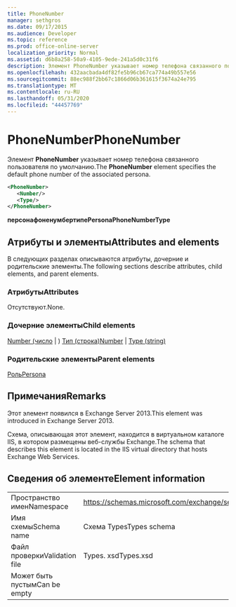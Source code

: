 ```yaml
---
title: PhoneNumber
manager: sethgros
ms.date: 09/17/2015
ms.audience: Developer
ms.topic: reference
ms.prod: office-online-server
localization_priority: Normal
ms.assetid: d6b8a258-50a9-4105-9ede-241a5d0c31f6
description: Элемент PhoneNumber указывает номер телефона связанного пользователя по умолчанию.
ms.openlocfilehash: 432aacbada4df82fe5b96cb67ca774a49b557e56
ms.sourcegitcommit: 88ec988f2bb67c1866d06b361615f3674a24e795
ms.translationtype: MT
ms.contentlocale: ru-RU
ms.lasthandoff: 05/31/2020
ms.locfileid: "44457769"
---
```

# <a name="phonenumber"></a><span data-ttu-id="01fdb-103">PhoneNumber</span><span class="sxs-lookup"><span data-stu-id="01fdb-103">PhoneNumber</span></span>

<span data-ttu-id="01fdb-104">Элемент **PhoneNumber** указывает номер телефона связанного пользователя по умолчанию.</span><span class="sxs-lookup"><span data-stu-id="01fdb-104">The **PhoneNumber** element specifies the default phone number of the associated persona.</span></span> 
  
```XML
<PhoneNumber>
   <Number/>
   <Type/>
</PhoneNumber>
```

 <span data-ttu-id="01fdb-105">**персонафоненумбертипе**</span><span class="sxs-lookup"><span data-stu-id="01fdb-105">**PersonaPhoneNumberType**</span></span>
## <a name="attributes-and-elements"></a><span data-ttu-id="01fdb-106">Атрибуты и элементы</span><span class="sxs-lookup"><span data-stu-id="01fdb-106">Attributes and elements</span></span>

<span data-ttu-id="01fdb-107">В следующих разделах описываются атрибуты, дочерние и родительские элементы.</span><span class="sxs-lookup"><span data-stu-id="01fdb-107">The following sections describe attributes, child elements, and parent elements.</span></span>
  
### <a name="attributes"></a><span data-ttu-id="01fdb-108">Атрибуты</span><span class="sxs-lookup"><span data-stu-id="01fdb-108">Attributes</span></span>

<span data-ttu-id="01fdb-109">Отсутствуют.</span><span class="sxs-lookup"><span data-stu-id="01fdb-109">None.</span></span>
  
### <a name="child-elements"></a><span data-ttu-id="01fdb-110">Дочерние элементы</span><span class="sxs-lookup"><span data-stu-id="01fdb-110">Child elements</span></span>

<span data-ttu-id="01fdb-111">[Number (число](number.md)  |  ) [Тип (строка)](type-string.md)</span><span class="sxs-lookup"><span data-stu-id="01fdb-111">[Number](number.md) | [Type (string)](type-string.md)</span></span>
  
### <a name="parent-elements"></a><span data-ttu-id="01fdb-112">Родительские элементы</span><span class="sxs-lookup"><span data-stu-id="01fdb-112">Parent elements</span></span>

[<span data-ttu-id="01fdb-113">Роль</span><span class="sxs-lookup"><span data-stu-id="01fdb-113">Persona</span></span>](persona.md)
  
## <a name="remarks"></a><span data-ttu-id="01fdb-114">Примечания</span><span class="sxs-lookup"><span data-stu-id="01fdb-114">Remarks</span></span>

<span data-ttu-id="01fdb-115">Этот элемент появился в Exchange Server 2013.</span><span class="sxs-lookup"><span data-stu-id="01fdb-115">This element was introduced in Exchange Server 2013.</span></span>
  
<span data-ttu-id="01fdb-116">Схема, описывающая этот элемент, находится в виртуальном каталоге IIS, в котором размещены веб-службы Exchange.</span><span class="sxs-lookup"><span data-stu-id="01fdb-116">The schema that describes this element is located in the IIS virtual directory that hosts Exchange Web Services.</span></span>
  
## <a name="element-information"></a><span data-ttu-id="01fdb-117">Сведения об элементе</span><span class="sxs-lookup"><span data-stu-id="01fdb-117">Element information</span></span>

|||
|:-----|:-----|
|<span data-ttu-id="01fdb-118">Пространство имен</span><span class="sxs-lookup"><span data-stu-id="01fdb-118">Namespace</span></span>  <br/> |https://schemas.microsoft.com/exchange/services/2006/types  <br/> |
|<span data-ttu-id="01fdb-119">Имя схемы</span><span class="sxs-lookup"><span data-stu-id="01fdb-119">Schema name</span></span>  <br/> |<span data-ttu-id="01fdb-120">Схема Types</span><span class="sxs-lookup"><span data-stu-id="01fdb-120">Types schema</span></span>  <br/> |
|<span data-ttu-id="01fdb-121">Файл проверки</span><span class="sxs-lookup"><span data-stu-id="01fdb-121">Validation file</span></span>  <br/> |<span data-ttu-id="01fdb-122">Types. xsd</span><span class="sxs-lookup"><span data-stu-id="01fdb-122">Types.xsd</span></span>  <br/> |
|<span data-ttu-id="01fdb-123">Может быть пустым</span><span class="sxs-lookup"><span data-stu-id="01fdb-123">Can be empty</span></span>  <br/> ||
   

